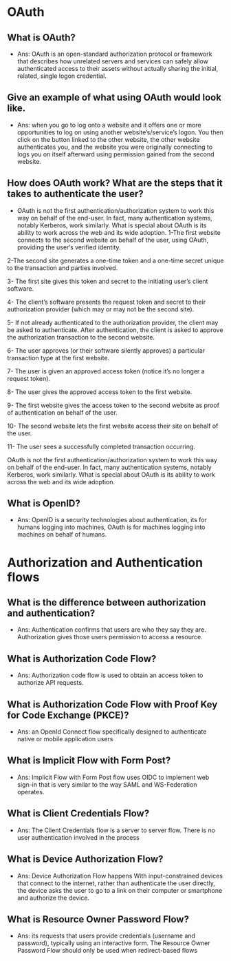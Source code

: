 # OAuth

## What is OAuth?
* Ans: OAuth is an open-standard authorization protocol or framework that describes how unrelated servers and services can safely allow authenticated access to their assets without actually sharing the initial, related, single logon credential.
## Give an example of what using OAuth would look like.
* Ans: when you go to log onto a website and it offers one or more opportunities to log on using another website’s/service’s logon. You then click on the button linked to the other website, the other website authenticates you, and the website you were originally connecting to logs you on itself afterward using permission gained from the second website.
## How does OAuth work? What are the steps that it takes to authenticate the user?
* OAuth is not the first authentication/authorization system to work this way on behalf of the end-user. In fact, many authentication systems, notably Kerberos, work similarly. What is special about OAuth is its ability to work across the web and its wide adoption.
1-The first website connects to the second website on behalf of the user, using OAuth, providing the user’s verified identity.

2-The second site generates a one-time token and a one-time secret unique to the transaction and parties involved.

3- The first site gives this token and secret to the initiating user’s client software.

4- The client’s software presents the request token and secret to their authorization provider (which may or may not be the second site).

5- If not already authenticated to the authorization provider, the client may be asked to authenticate. After authentication, the client is asked to approve the authorization transaction to the second website.

6- The user approves (or their software silently approves) a particular transaction type at the first website.

7- The user is given an approved access token (notice it’s no longer a request token).

8- The user gives the approved access token to the first website.

9- The first website gives the access token to the second website as proof of authentication on behalf of the user.

10- The second website lets the first website access their site on behalf of the user.

11- The user sees a successfully completed transaction occurring.

OAuth is not the first authentication/authorization system to work this way on behalf of the end-user. In fact, many authentication systems, notably Kerberos, work similarly. What is special about OAuth is its ability to work across the web and its wide adoption.

## What is OpenID?
* Ans: OpenID is a security technologies about authentication, its for humans logging into machines, OAuth is for machines logging into machines on behalf of humans.

# Authorization and Authentication flows

## What is the difference between authorization and authentication?
* Ans: Authentication confirms that users are who they say they are. Authorization gives those users permission to access a resource.
## What is Authorization Code Flow?
* Ans: Authorization code flow is used to obtain an access token to authorize API requests.
## What is Authorization Code Flow with Proof Key for Code Exchange (PKCE)?
* Ans: an OpenId Connect flow specifically designed to authenticate native or mobile application users
## What is Implicit Flow with Form Post?
* Ans: Implicit Flow with Form Post flow uses OIDC to implement web sign-in that is very similar to the way SAML and WS-Federation operates.
## What is Client Credentials Flow?
* Ans: The Client Credentials flow is a server to server flow. There is no user authentication involved in the process
## What is Device Authorization Flow?
* Ans: Device Authorization Flow happens With input-constrained devices that connect to the internet, rather than authenticate the user directly, the device asks the user to go to a link on their computer or smartphone and authorize the device. 
## What is Resource Owner Password Flow?
* Ans: its requests that users provide credentials (username and password), typically using an interactive form. The Resource Owner Password Flow should only be used when redirect-based flows